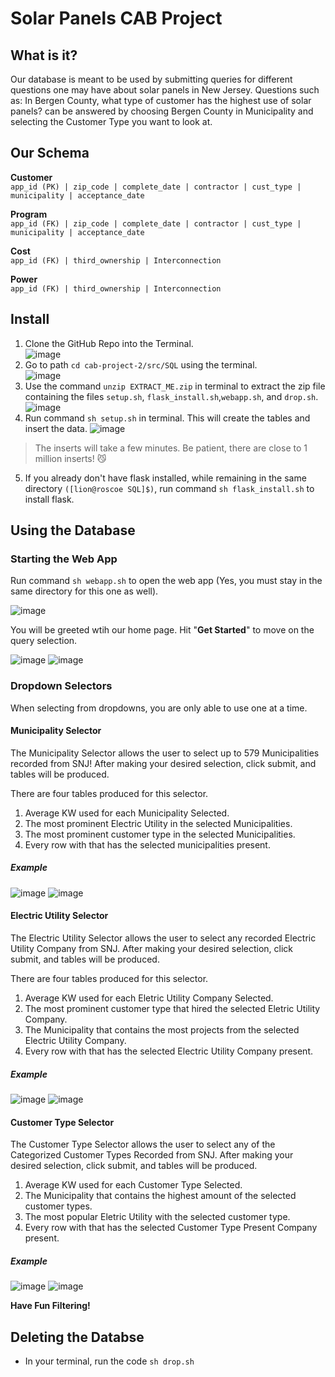 # Solar Panels CAB Project

## What is it?
Our database is meant to be used by submitting queries for different questions one may have about solar panels in New Jersey. 
Questions such as: In Bergen County, what type of customer has the highest use of solar panels? can be answered by choosing Bergen County in Municipality and selecting the Customer Type you want to look at.

## Our Schema

**Customer**\
`app_id (PK) | zip_code | complete_date | contractor | cust_type | municipality | acceptance_date`

**Program**\
`app_id (FK) | zip_code | complete_date | contractor | cust_type | municipality | acceptance_date`

**Cost**\
`app_id (FK) | third_ownership | Interconnection`

**Power**\
`app_id (FK) | third_ownership | Interconnection`


## Install
1. Clone the GitHub Repo into the Terminal.  
![image](https://github.com/TCNJ-degoodj/cab-project-2/blob/fe97700a06f4287ff5484c0554c2d1f0619c8f33/docs/Images/000.png)
2. Go to path `cd cab-project-2/src/SQL` using the terminal.  
![image]([https://github.com/TCNJ-degoodj/cab-project-2/blob/fe97700a06f4287ff5484c0554c2d1f0619c8f33/docs/Images/001.png](https://github.com/Simon-Blamo/Spring-2023-CAB/blob/7583f595a54e02c1f5f210cdb7451fdf0681a337/docs/Images/001.png))
3. Use the command `unzip EXTRACT_ME.zip` in terminal to extract the zip file containing the files `setup.sh`, `flask_install.sh`,`webapp.sh`, and `drop.sh`.  
![image](https://github.com/TCNJ-degoodj/cab-project-2/blob/fe97700a06f4287ff5484c0554c2d1f0619c8f33/docs/Images/002.png)
4. Run command `sh setup.sh` in terminal. This will create the tables and insert the data.
![image](https://github.com/TCNJ-degoodj/cab-project-2/blob/fe97700a06f4287ff5484c0554c2d1f0619c8f33/docs/Images/003.png)
>The inserts will take a few minutes. Be patient, there are close to 1 million inserts! :smirk_cat:
5. If you already don't have flask installed, while remaining in the same directory `([lion@roscoe SQL]$)`, run command `sh flask_install.sh` to install flask.

## Using the Database
### Starting the Web App
Run command `sh webapp.sh` to open the web app (Yes, you must stay in the same directory for this one as well).

![image](https://github.com/TCNJ-degoodj/cab-project-2/blob/fe97700a06f4287ff5484c0554c2d1f0619c8f33/docs/Images/004.png)


You will be greeted wtih our home page. Hit "**Get Started**" to move on the query selection.

![image](https://github.com/TCNJ-degoodj/cab-project-2/blob/fe97700a06f4287ff5484c0554c2d1f0619c8f33/docs/Images/005.png)
![image](https://github.com/TCNJ-degoodj/cab-project-2/blob/fe97700a06f4287ff5484c0554c2d1f0619c8f33/docs/Images/006.png)
### Dropdown Selectors
When selecting from dropdowns, you are only able to use one at a time.
#### Municipality Selector
The Municipality Selector allows the user to select up to 579 Municipalities recorded from SNJ! After making your desired selection, click submit, and tables will be produced.

There are four tables produced for this selector.
1. Average KW used for each Municipality Selected.
2. The most prominent Electric Utility in the selected Municipalities.
3. The most prominent customer type in the selected Municipalities.
4. Every row with that has the selected municipalities present.

##### Example
![image](https://github.com/TCNJ-degoodj/cab-project-2/blob/fe97700a06f4287ff5484c0554c2d1f0619c8f33/docs/Images/007.png)
![image](https://github.com/TCNJ-degoodj/cab-project-2/blob/fe97700a06f4287ff5484c0554c2d1f0619c8f33/docs/Images/008.png)

#### Electric Utility Selector
The Electric Utility Selector allows the user to select any recorded Electric Utility Company from SNJ. After making your desired selection, click submit, and tables will be produced.

There are four tables produced for this selector.
1. Average KW used for each Eletric Utility Company Selected.
2. The most prominent customer type that hired the selected Eletric Utility Company.
3. The Municipality that contains the most projects from the selected Electric Utility Company.
4. Every row with that has the selected Electric Utility Company present.

##### Example
![image](https://github.com/TCNJ-degoodj/cab-project-2/blob/fe97700a06f4287ff5484c0554c2d1f0619c8f33/docs/Images/009.png)
![image](https://github.com/TCNJ-degoodj/cab-project-2/blob/fe97700a06f4287ff5484c0554c2d1f0619c8f33/docs/Images/010.png)

#### Customer Type Selector
The Customer Type Selector allows the user to select any of the Categorized Customer Types Recorded from SNJ. After making your desired selection, click submit, and tables will be produced.

1. Average KW used for each Customer Type Selected.
2. The Municipality that contains the highest amount of the selected customer types.
3. The most popular Eletric Utility with the selected customer type.
4. Every row with that has the selected Customer Type Present Company present.

##### Example
![image](https://github.com/TCNJ-degoodj/cab-project-2/blob/fe97700a06f4287ff5484c0554c2d1f0619c8f33/docs/Images/011.png)
![image](https://github.com/TCNJ-degoodj/cab-project-2/blob/fe97700a06f4287ff5484c0554c2d1f0619c8f33/docs/Images/012.png)

**Have Fun Filtering!**

## Deleting the Databse
- In your terminal, run the code `sh drop.sh`

